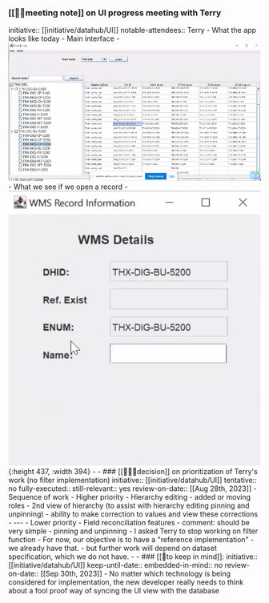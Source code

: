 ### [[🤝🏻meeting note]] on UI progress meeting with Terry
initiative:: [[initiative/datahub/UI]] 
notable-attendees:: Terry
	- What the app looks like today
		- Main interface
		- ![image.png](../assets/image_1691762594924_0.png)
		- What we see if we open a record
			- ![image.png](../assets/image_1691761775013_0.png){:height 437, :width 394}
			-
	- ### [[👩🏻‍⚖️decision]] on prioritization of Terry's work (no filter implementation) 
	  initiative:: [[initiative/datahub/UI]] 
	  tentative:: no
	  fully-executed::
	  still-relevant:: yes
	  review-on-date:: [[Aug 28th, 2023]]
		- Sequence of work
			- Higher priority
				- Hierarchy editing - added or moving roles
				- 2nd view of hierarchy (to assist with hierarchy editing pinning and unpinning)
				- ability to make correction to values and view these corrections
			- ---
			- Lower priority
				- Field reconciliation features
					- comment: should be very simple
				- pinning and unpinning
		- I asked Terry to stop working on filter function
		- For now, our objective is to have a  "reference implementation" - we already have that.
		- but further work will depend on dataset specification, which we do not have.
	-
	- ### [[🧠to keep in mind]]:
	  initiative:: [[initiative/datahub/UI]] 
	  keep-until-date::
	  embedded-in-mind:: no
	  review-on-date:: [[Sep 30th, 2023]]
		- No matter which technology is being considered for implementation, the new developer really needs to think about a fool proof way of syncing the UI view with the database